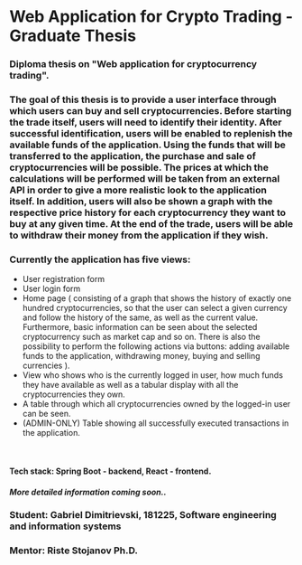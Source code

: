 # Web Application for Crypto Trading - Graduate Thesis
### Diploma thesis on "Web application for cryptocurrency trading".
### The goal of this thesis is to provide a user interface through which users can buy and sell cryptocurrencies. Before starting the trade itself, users will need to identify their identity. After successful identification, users will be enabled to replenish the available funds of the application. Using the funds that will be transferred to the application, the purchase and sale of cryptocurrencies will be possible. The prices at which the calculations will be performed will be taken from an external API in order to give a more realistic look to the application itself. In addition, users will also be shown a graph with the respective price history for each cryptocurrency they want to buy at any given time. At the end of the trade, users will be able to withdraw their money from the application if they wish.

### Currently the application has five views:
- User registration form
- User login form
- Home page ( consisting of a graph that shows the history of exactly one hundred cryptocurrencies, so that the user can select a given currency and follow the history of the same, as well as the current value. Furthermore, basic information can be seen about the selected cryptocurrency such as market cap and so on. There is also the possibility to perform the following actions via buttons: adding available funds to the application, withdrawing money, buying and selling currencies ). 
- View who shows who is the currently logged in user, how much funds they have available as well as a tabular display with all the cryptocurrencies they own.
- A table through which all cryptocurrencies owned by the logged-in user can be seen.
- (ADMIN-ONLY) Table showing all successfully executed transactions in the application.

</br>

#### Tech stack: Spring Boot - backend, React - frontend.
#### <i> More detailed information coming soon.. </i>



### Student: Gabriel Dimitrievski, 181225, Software engineering and information systems
### Mentor: Riste Stojanov Ph.D.
